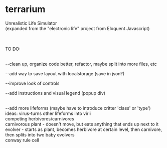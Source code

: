 terrarium
=========

Unrealistic Life Simulator<br>
(expanded from the "electronic life" project from Eloquent Javascript)<br><br><br>


TO DO:<br><br>


--clean up, organize code better, refactor, maybe split into more files, etc<br>

--add way to save layout with localstorage (save in json?)<br>

--improve look of controls<br>

--add instructions and visual legend (popup div)<br><br>

--add more lifeforms (maybe have to introduce critter 'class' or 'type')<br>
ideas: virus-turns other lifeforms into virii<br>
        competing herbivores/carnivores<br>
        carnivorous plant - doesn't move, but eats anything that ends up next to it<br>
        evolver - starts as plant, becomes herbivore at certain level, then carnivore, then splits into two baby evolvers<br>
        conway rule cell<br>
